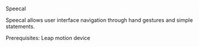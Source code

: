 Speecal

Speecal allows user interface navigation through hand gestures and simple statements.

Prerequisites:
  Leap motion device
